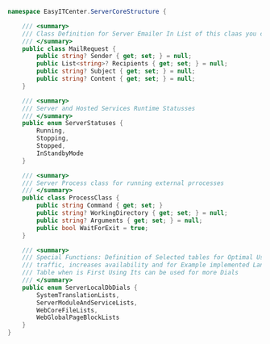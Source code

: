 ﻿```csharp
namespace EasyITCenter.ServerCoreStructure {

    /// <summary>
    /// Class Definition for Server Emailer In List of this claas you can use Mass Emailer
    /// </summary>
    public class MailRequest {
        public string? Sender { get; set; } = null;
        public List<string>? Recipients { get; set; } = null;
        public string? Subject { get; set; } = null;
        public string? Content { get; set; } = null;
    }

    /// <summary>
    /// Server and Hosted Services Runtime Statusses
    /// </summary>
    public enum ServerStatuses {
        Running,
        Stopping,
        Stopped,
        InStandbyMode
    }

    /// <summary>
    /// Server Process class for running external prrocesses
    /// </summary>
    public class ProcessClass {
        public string Command { get; set; }
        public string? WorkingDirectory { get; set; } = null;
        public string? Arguments { get; set; } = null;
        public bool WaitForExit = true;
    }

    /// <summary>
    /// Special Functions: Definition of Selected tables for Optimal Using to Data nature Its saves
    /// traffic, increases availability and for Example implemented Language is in Develop Auto Fill
    /// Table when is First Using Its can be used for more Dials
    /// </summary>
    public enum ServerLocalDbDials {
        SystemTranslationLists,
        ServerModuleAndServiceLists,
        WebCoreFileLists,
        WebGlobalPageBlockLists
    }
}

```   

